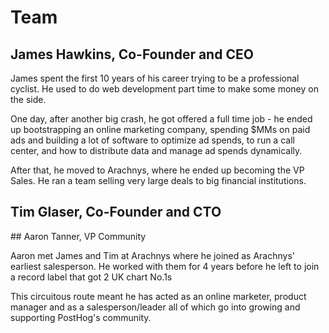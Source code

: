 # Team

## James Hawkins, Co-Founder and CEO

James spent the first 10 years of his career trying to be a professional cyclist. He used to do web development part time to make some money on the side.

One day, after another big crash, he got offered a full time job - he ended up bootstrapping an online marketing company, spending $MMs on paid ads and building a lot of software to optimize ad spends, to run a call center, and how to distribute data and manage ad spends dynamically.

After that, he moved to Arachnys, where he ended up becoming the VP Sales. He ran a team selling very large deals to big financial institutions.

## Tim Glaser, Co-Founder and CTO

## Aaron Tanner, VP Community

Aaron met James and Tim at Arachnys where he joined as Arachnys' earliest salesperson. He worked with them for 4 years before he left to join a record label that got 2 UK chart No.1s

This circuitous route meant he has acted as an online marketer, product manager and as a salesperson/leader all of which go into growing and supporting PostHog's community.